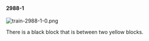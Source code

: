 #### 2988-1
![train-2988-1-0.png](https://github.com/lil-lab/nlvr/raw/master/nlvr/train/images/14/train-2988-1-0.png "train-2988-1-0.png")

There is a black block that is between two yellow blocks.